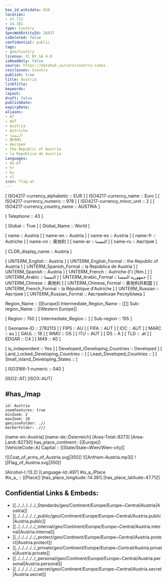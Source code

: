 ```yaml
---
has_id_wikidata: Q16
location:
- 47.712
- 14.381
type: Country
SpocWebEntityId: 26837
isDeleted: false
confidential: public
tags:
- geo/Country
license: CC BY-SA 4.0
isReadOnly: false
source: https://datahub.io/core/country-codes
cssclasses: Country
publish: true
title: Austria
linkTitle: 
keywords: 
layout: 
draft: false
publishDate: 
expiryDate: 
aliases:
- AT
- AUT
- Austria
- Autriche
- النمسا
- 奥地利
- Австрия
- the Republic of Austria
- la República de Austria
Languages:
- de-AT
- hr
- hu
- sl
icon: flag-at
---
```



[	ISO4217-currency_alphabetic	 :: EUR ] 
[	ISO4217-currency_name	 :: Euro ] 
[	ISO4217-currency_numeric	 :: 978 ] 
[	ISO4217-currency_minor_unit	 :: 2 ] 
[	ISO4217-currency_country_name	 :: AUSTRIA ] 

[	Telephone	 :: 43 ] 

[	Global	 :: True ] 
[	Global_Name	 :: World ] 

[	name	 :: Austria ] 
[	name-en	 :: Austria ] 
[	name-es	 :: Austria ] 
[	name-fr	 :: Autriche ] 
[	name-cn	 :: 奥地利 ] 
[	name-ar	 :: النمسا ] 
[	name-ru	 :: Австрия ] 

[	CLDR_display_name	 :: Austria ] 

[	UNTERM_English	 :: Austria ] 
[	UNTERM_English_Formal	 :: the Republic of Austria ] 
[	UNTERM_Spanish_Formal	 :: la República de Austria ] 
[	UNTERM_Spanish	 :: Austria ] 
[	UNTERM_French	 :: Autriche (l') [fém.] ] 
[	UNTERM_Arabic	 :: النمسا ] 
[	UNTERM_Arabic_Formal	 :: جمهورية النمسا ] 
[	UNTERM_Chinese	 :: 奥地利 ] 
[	UNTERM_Chinese_Formal	 :: 奥地利共和国 ] 
[	UNTERM_French_Formal	 :: la République d'Autriche ] 
[	UNTERM_Russian	 :: Австрия ] 
[	UNTERM_Russian_Formal	 :: Австрийская Республика ] 

Region_Name ::  [[Europe]] 
Intermediate_Region_Name ::  [[]] 
Sub-region_Name ::  [[Western Europe]] 

[	Region	 :: 150 ] 
[	Intermediate_Region	 ::  ] 
[	Sub-region	 :: 155 ] 

[	Geoname-ID	 :: 2782113 ] 
[	FIPS	 :: AU ] 
[	FIFA	 :: AUT ] 
[	IOC	 :: AUT ] 
[	MARC	 :: au ] 
[	GAUL	 :: 18 ] 
[	WMO	 :: OS ] 
[	ITU	 :: AUT ] 
[	DS	 :: A ] 
[	TLD	 :: .at ] 
[	EDGAR	 :: C4 ] 
[	M49	 :: 40 ] 

[	is_independent	 :: Yes ] 
[	Developed_/Developing_Countries	 :: Developed ] 
[	Land_Locked_Developing_Countries	 ::  ] 
[	Least_Developed_Countries	 ::  ] 
[	Small_Island_Developing_States	 ::  ] 

[	ISO3166-1-numeric	 :: 040 ] 



[ISO2::AT] 
[ISO3::AUT] 

## #has_/map  



```leaflet
id: Austria
zoomFeatures: true 
minZoom: 2 
maxZoom: 18
geojsonFolder: .//
markerFolder: .///
```

[name-en::Austria] 
[name-de::Österreich] 
[Area-Total::8273] 
[Area-Land::82730] 
has_place_continent:: [[Europe]]  
[VehicleCode::A] 
Capital :: [[State/State~Wien/Wien-city]]  


![[Coat_of_arms_of_Austria.svg|350]] 
![[Anthem-Austria.mp3]] 
![[Flag_of_Austria.svg|350]] 

[Alcohol-l::13.2] 
[Language-Id::497] 
#is_a_/Place  
#is_a_ :: [[Place]] 
[has_place_longitude::14.381]
[has_place_latitude::47.712]



## Confidential Links & Embeds: 
- [[../../../../../_Standards/geo/Continent/Europe/Europe~Central/Austria|Austria]] 
- [[../../../../../_public/geo/Continent/Europe/Europe~Central/Austria.public|Austria.public]] 
- [[../../../../../_internal/geo/Continent/Europe/Europe~Central/Austria.internal|Austria.internal]] 
- [[../../../../../_protect/geo/Continent/Europe/Europe~Central/Austria.protect|Austria.protect]] 
- [[../../../../../_private/geo/Continent/Europe/Europe~Central/Austria.private|Austria.private]] 
- [[../../../../../_personal/geo/Continent/Europe/Europe~Central/Austria.personal|Austria.personal]] 
- [[../../../../../_secret/geo/Continent/Europe/Europe~Central/Austria.secret|Austria.secret]] 
